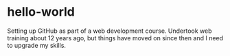 # hello-world

Setting up GitHub as part of a web development course. Undertook web training about 12 years ago, but things have moved on since then and I need to upgrade my skills.
